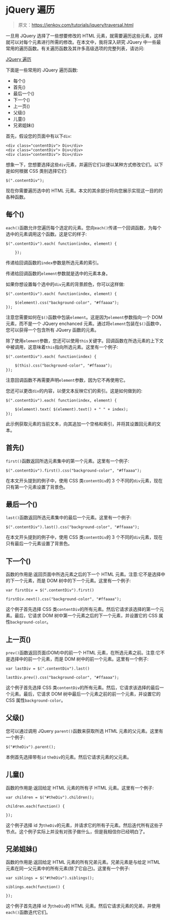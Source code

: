 # jQuery 遍历

> 原文：<https://jenkov.com/tutorials/jquery/traversal.html>

一旦用 JQuery 选择了一些想要修改的 HTML 元素，就需要遍历这些元素，这样就可以对每个元素进行所需的修改。在本文中，我将深入研究 JQuery 中一些最常用的遍历函数。有关遍历函数及其许多高级选项的完整列表，请访问:

[JQuery 遍历](http://api.jquery.com/category/traversing/)

下面是一些常用的 JQuery 遍历函数:

*   每个()
*   首先()
*   最后一个()
*   下一个()
*   上一页()
*   父级()
*   儿童()
*   兄弟姐妹()

首先，假设您的页面中有以下`div`:

```
<div class="contentDiv"> Div</div>
<div class="contentDiv"> Div</div>
<div class="contentDiv"> Div</div>

```

想象一下，您想要选择这些`div`元素，并遍历它们以便以某种方式修改它们。以下是如何根据 CSS 类别选择它们:

```
$(".contentDiv");

```

现在你需要遍历选中的 HTML 元素。本文的其余部分将向您展示实现这一目的的各种函数。

## 每个()

`each()`函数允许您遍历每个选定的元素。您向`each()`传递一个回调函数，为每个选中的元素调用这个函数。这是它的样子:

```
$(".contentDiv").each( function(index, element) {

    });

```

传递给回调函数的`index`参数是所选元素的索引。

传递给回调函数的`element`参数就是选中的元素本身。

如果你想设置每个选中的`div`元素的背景颜色，你可以这样做:

```
$(".contentDiv").each( function(index, element) {

    $(element).css("background-color", "#ffaaaa");
});

```

注意您需要如何在`$()`函数中包装`element`。这是因为`element`参数指向一个 DOM 元素，而不是一个 JQuery enchanced 元素。通过将`element`包装在`$()`函数中，您可以获得一个包含所有 JQuery 函数的元素。

除了使用`element`参数，您还可以使用`this`关键字。回调函数在所选元素的上下文中被调用，这意味着`this`指向所选元素。这里有一个例子:

```
$(".contentDiv").each( function(index) {

    $(this).css("background-color", "#ffaaaa");
});

```

注意回调函数不再需要声明`element`参数，因为它不再使用它。

您还可以更改`div`的内容，以便文本反映它们的索引。这是如何做到的:

```
$(".contentDiv").each( function(index, element) {

    $(element).text( $(element).text() + " " + index);
});

```

此示例获取元素的当前文本，向其追加一个空格和索引，并将其设置回元素的文本。

## 首先()

`first()`函数返回所选元素集中的第一个元素。这里有一个例子:

```
$(".contentDiv").first().css("background-color", "#ffaaaa");

```

在本文开头提到的例子中，使用 CSS 类`contentDiv`的 3 个不同的`div`元素，现在只有第一个元素设置了背景色。

## 最后一个()

`last()`函数返回所选元素集中的最后一个元素。这里有一个例子:

```
$(".contentDiv").last().css("background-color", "#ffaaaa");

```

在本文开头提到的例子中，使用 CSS 类`contentDiv`的 3 个不同的`div`元素，现在只有最后一个元素设置了背景色。

## 下一个()

函数的作用是:返回页面中所选元素之后的下一个 HTML 元素。注意:它不是选择中的下一个元素，而是 DOM 树中的下一个元素。这里有一个例子:

```
var firstDiv = $(".contentDiv").first()

firstDiv.next().css("background-color", "#ffaaaa");

```

这个例子首先选择 CSS 类`contentDiv`的所有元素。然后它请求该选择的第一个元素。最后，它请求 DOM 树中第一个元素之后的下一个元素，并设置它的 CSS 属性`background-color`。

## 上一页()

`prev()`函数返回页面(DOM)中的前一个 HTML 元素，在所选元素之前。注意:它不是选择中的前一个元素，而是 DOM 树中的前一个元素。这里有一个例子:

```
var lastDiv = $(".contentDiv").last()

lastDiv.prev().css("background-color", "#ffaaaa");

```

这个例子首先选择 CSS 类`contentDiv`的所有元素。然后，它请求该选择的最后一个元素。最后，它请求 DOM 树中最后一个元素之前的前一个元素，并设置它的 CSS 属性`background-color`。

## 父级()

您可以通过调用 JQuery `parent()`函数来获取所选 HTML 元素的父元素。这里有一个例子:

```
$("#theDiv").parent();

```

本例首先选择带有`id` `theDiv`的元素。然后它请求元素的父元素。

## 儿童()

函数的作用是:返回给定 HTML 元素的所有子 HTML 元素。这里有一个例子:

```
var children = $("#theDiv").children();

children.each(function() {

});

```

这个例子选择 id 为`theDiv`的元素，并请求它的所有子元素。然后迭代所有这些子节点。这个例子实际上并没有对孩子做什么，但是我相信你已经明白了。

## 兄弟姐妹()

函数的作用是:返回给定 HTML 元素的所有兄弟元素。兄弟元素是与给定 HTML 元素在同一父元素中的所有元素(除了它自己)。这里有一个例子:

```
var siblings = $("#theDiv").siblings();

siblings.each(function() {

});

```

这个例子首先选择 id 为`theDiv`的 HTML 元素。然后它请求元素的兄弟，并使用`each()`函数迭代它们。